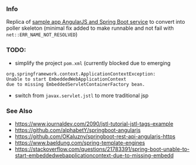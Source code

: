 ### Info 
Replica of
   [sample app AngularJS and Spring Boot service](https://github.com/nagypeter/angularjs-springboot-CreditScoreApp) to convert into poller skeleton
(minimal fix added to make runnable and not fail with `net::ERR_NAME_NOT_RESOLVED`)

### TODO:
  * simplify the project `pom.xml` (currently blocked due to emerging 

```text
org.springframework.context.ApplicationContextException:
Unable to start EmbeddedWebApplicationContext
due to missing EmbeddedServletContainerFactory bean.
```
  * switch from `javax.servlet.jstl` to more traditional jsp
### See Also
   * https://www.journaldev.com/2090/jstl-tutorial-jstl-tags-example
   * https://github.com/alphabetY/springboot-angularjs
   * https://github.com/OKaluzny/springboot-rest-api-angularjs-https
   * https://www.baeldung.com/spring-template-engines
   * https://stackoverflow.com/questions/21783391/spring-boot-unable-to-start-embeddedwebapplicationcontext-due-to-missing-embedd 
